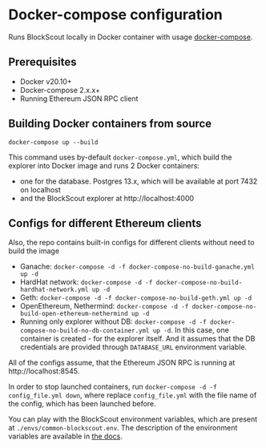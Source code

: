 # Docker-compose configuration

Runs BlockScout locally in Docker container with usage [docker-compose](https://github.com/docker/compose).

## Prerequisites
- Docker v20.10+
- Docker-compose 2.x.x+
- Running Ethereum JSON RPC client

## Building Docker containers from source
```
docker-compose up --build
```

This command uses by-default `docker-compose.yml`, which build the explorer into Docker image and runs 2 Docker containers:
- one for the database. Postgres 13.x, which will be available at port 7432 on localhost
- and the BlockScout explorer at http://localhost:4000

## Configs for different Ethereum clients
Also, the repo contains built-in configs for different clients without need to build the image
- Ganache: `docker-compose -d -f docker-compose-no-build-ganache.yml up -d`
- HardHat network: `docker-compose -d -f docker-compose-no-build-hardhat-network.yml up -d`
- Geth: `docker-compose -d -f docker-compose-no-build-geth.yml up -d`
- OpenEthereum, Nethermind: `docker-compose -d -f docker-compose-no-build-open-ethereum-nethermind up -d`
- Running only explorer without DB: `docker-compose -d -f docker-compose-no-build-no-db-container.yml up -d`. In this case, one container is created - for the explorer itself. And it assumes that the DB credentials are provided through `DATABASE_URL` environment variable.

All of the configs assume, that the Ethereum JSON RPC is running at http://localhost:8545.

In order to stop launched containers, run `docker-compose -d -f config_file.yml down`, where replace `config_file.yml` with the file name of the config, which has been launched before.

You can play with the BlockScout environment variables, which are present at `./envs/common-blockscout.env`. The description of the environment variables are available in [the docs](https://docs.blockscout.com/for-developers/information-and-settings/env-variables).